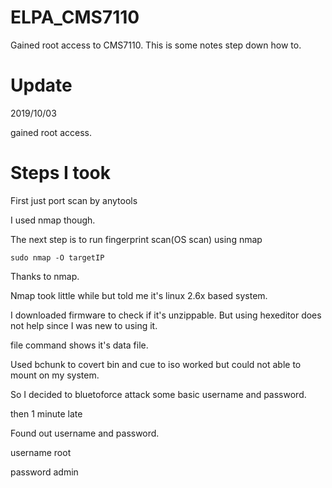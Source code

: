 # ELPA_CMS7110
Gained root access to CMS7110. This is some notes step down how to.

# Update

2019/10/03

gained root access.

# Steps I took

First just port scan by anytools

I used nmap though.

The next step is to run fingerprint scan(OS scan) using nmap

`sudo nmap -O targetIP`

Thanks to nmap.

Nmap took little while but told me it's linux 2.6x based system.

I downloaded firmware to check if it's unzippable. But using hexeditor does not help since I was new to using it.

file command shows it's data file.

Used bchunk to covert bin and cue to iso worked but could not able to mount on my system.

So I decided to bluetoforce attack some basic username and password.

then 1 minute late

Found out username and password.

username root

password admin
